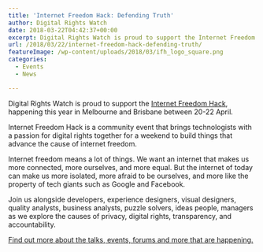 ```yaml
---
title: 'Internet Freedom Hack: Defending Truth'
author: Digital Rights Watch
date: 2018-03-22T04:42:37+00:00
excerpt: Digital Rights Watch is proud to support the Internet Freedom Hack, happening this year in Melbourne and Brisbane between 20-22 April.
url: /2018/03/22/internet-freedom-hack-defending-truth/
featureImage: /wp-content/uploads/2018/03/ifh_logo_square.png
categories:
  - Events
  - News

---
```

Digital Rights Watch is proud to support the [Internet Freedom Hack][1], happening this year in Melbourne and Brisbane between 20-22 April.

Internet Freedom Hack is a community event that brings technologists with a passion for digital rights together for a weekend to build things that advance the cause of internet freedom.

Internet freedom means a lot of things. We want an internet that makes us more connected, more ourselves, and more equal. But the internet of today can make us more isolated, more afraid to be ourselves, and more like the property of tech giants such as Google and Facebook.

Join us alongside developers, experience designers, visual designers, quality analysts, business analysts, puzzle solvers, ideas people, managers as we explore the causes of privacy, digital rights, transparency, and accountability.

[Find out more about the talks, events, forums and more that are happening.][1]

 [1]: https://internetfreedomhack.org/